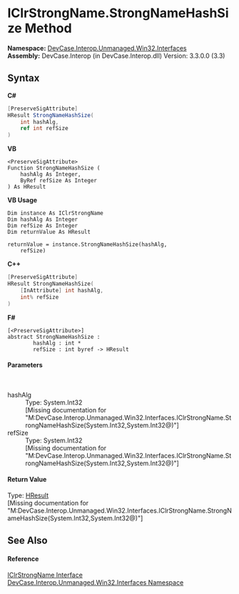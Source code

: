 # IClrStrongName.StrongNameHashSize Method 
 

**Namespace:**&nbsp;<a href="N_DevCase_Interop_Unmanaged_Win32_Interfaces">DevCase.Interop.Unmanaged.Win32.Interfaces</a><br />**Assembly:**&nbsp;DevCase.Interop (in DevCase.Interop.dll) Version: 3.3.0.0 (3.3)

## Syntax

**C#**<br />
``` C#
[PreserveSigAttribute]
HResult StrongNameHashSize(
	int hashAlg,
	ref int refSize
)
```

**VB**<br />
``` VB
<PreserveSigAttribute>
Function StrongNameHashSize ( 
	hashAlg As Integer,
	ByRef refSize As Integer
) As HResult
```

**VB Usage**<br />
``` VB Usage
Dim instance As IClrStrongName
Dim hashAlg As Integer
Dim refSize As Integer
Dim returnValue As HResult

returnValue = instance.StrongNameHashSize(hashAlg, 
	refSize)
```

**C++**<br />
``` C++
[PreserveSigAttribute]
HResult StrongNameHashSize(
	[InAttribute] int hashAlg, 
	int% refSize
)
```

**F#**<br />
``` F#
[<PreserveSigAttribute>]
abstract StrongNameHashSize : 
        hashAlg : int * 
        refSize : int byref -> HResult 

```


#### Parameters
&nbsp;<dl><dt>hashAlg</dt><dd>Type: System.Int32<br />\[Missing <param name="hashAlg"/> documentation for "M:DevCase.Interop.Unmanaged.Win32.Interfaces.IClrStrongName.StrongNameHashSize(System.Int32,System.Int32@)"\]</dd><dt>refSize</dt><dd>Type: System.Int32<br />\[Missing <param name="refSize"/> documentation for "M:DevCase.Interop.Unmanaged.Win32.Interfaces.IClrStrongName.StrongNameHashSize(System.Int32,System.Int32@)"\]</dd></dl>

#### Return Value
Type: <a href="T_DevCase_Interop_Unmanaged_Win32_Enums_HResult">HResult</a><br />\[Missing <returns> documentation for "M:DevCase.Interop.Unmanaged.Win32.Interfaces.IClrStrongName.StrongNameHashSize(System.Int32,System.Int32@)"\]

## See Also


#### Reference
<a href="T_DevCase_Interop_Unmanaged_Win32_Interfaces_IClrStrongName">IClrStrongName Interface</a><br /><a href="N_DevCase_Interop_Unmanaged_Win32_Interfaces">DevCase.Interop.Unmanaged.Win32.Interfaces Namespace</a><br />